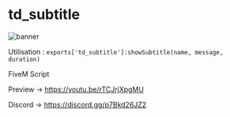 # td_subtitle

![banner](https://github.com/ITonnyPro/td_visualhit/assets/10687575/bd1dd9bd-85e1-4782-b404-cbe7f0d19657)

Utilisation : 
```exports['td_subtitle']:showSubtitle(name, message, duration)```

FiveM Script

Preview -> https://youtu.be/rTCJrjXpgMU

Discord -> https://discord.gg/p7Bkd26JZ2

